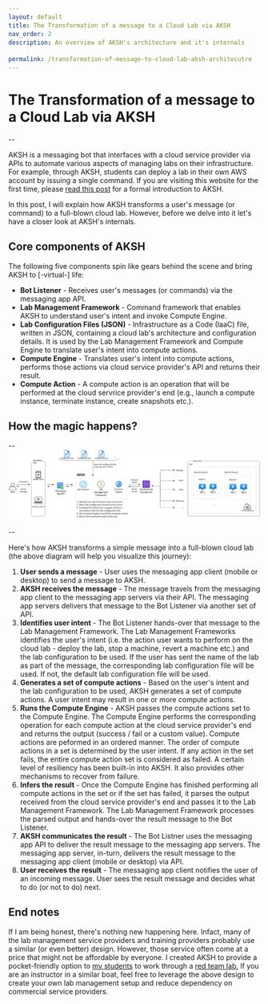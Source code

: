```yaml
---
layout: default
title: The Transformation of a message to a Cloud Lab via AKSH
nav_order: 2
description: An overview of AKSH's architecture and it's internals

permalink: /transformation-of-message-to-cloud-lab-aksh-architecutre
---
```

# The Transformation of a message to a Cloud Lab via AKSH

-- 


AKSH is a messaging bot that interfaces with a cloud service provider via APIs to automate various aspects of managing labs on their infrastructure. For example, through AKSH, students can deploy a lab in their own AWS account by issuing a single command. If you are visiting this website for the first time, please [read this post](https://aksh.one/#hello-world---love-aksh) for a formal introduction to AKSH.

In this post, I will explain how AKSH transforms a user's message (or command) to a full-blown cloud lab. However, before we delve into it let's have a closer look at AKSH's internals.

## Core components of AKSH

The following five components spin like gears behind the scene and bring AKSH to [-virtual-] life:
 
 - **Bot Listener** - Receives user's messages (or commands) via the messaging app API.
 - **Lab Management Framework** - Command framework that enables AKSH to understand user's intent and invoke Compute Engine.
 - **Lab Configuration Files (JSON)** - Infrastructure as a Code (IaaC) file, written in JSON, containing a cloud lab's architecture and configuration details. It is used by the Lab Management Framework and Compute Engine to translate user's intent into compute actions.
 - **Compute Engine** - Translates user's intent into compute actions, performs those actions via cloud service provider's API and returns their result.
 - **Compute Action** - A compute action is an operation that will be performed at the cloud servrice provider's end (e.g., launch a compute instance, terminate instance, create snapshots etc.).   

## How the magic happens? 
-- 
![AKSH Architecture](/images/AKSH-Arch.jpg "AKSH Architecture")

--

Here's how AKSH transforms a simple message into a full-blown cloud lab (the above diagram will help you visualize this journey):
 1. **User sends a message** - User uses the messaging app client (mobile or desktop) to send a message to AKSH.
 2. **AKSH receives the message** - The message travels from the messaging app client to the messaging app servers via their API. The messaging app servers delivers that message to the Bot Listener via another set of API.
 3. **Identifies user intent** - The Bot Listener hands-over that message to the Lab Management Framework. The Lab Management Frameworks identifies the user's intent (i.e. the action user wants to perform on the cloud lab - deploy the lab, stop a machine, revert a machine etc.) and the lab configuration to be used. If the user has sent the name of the lab as part of the message, the corresponding lab configuration file will be used. If not, the default lab configuration file will be used. 
 4. **Generates a set of compute actions** - Based on the user's intent and the lab configuration to be used, AKSH generates a set of compute actions. A user intent may result in one or more compute actions.
 5. **Runs the Compute Engine** - AKSH passes the compute actions set to the Compute Engine. The Compute Engine performs the corresponding operation for each compute action at the cloud service provider's end and returns the output (success / fail or a custom value). Compute actions are peformed in an ordered manner. The order of compute actions in a set is determined by the user intent. If any action in the set fails, the entire compute action set is considered as failed. A certain level of resiliency has been built-in into AKSH. It also provides other mechanisms to recover from failure. 
 6. **Infers the result** - Once the Compute Engine has finished performing all compute actions in the set or if the set has failed, it parses the output received from the cloud service provider's end and passes it to the Lab Management Framework. The Lab Management Framework processes the parsed output and hands-over the result message to the Bot Listener.
 7.  **AKSH communicates the result** - The Bot Listner uses the messaging app API to deliver the result message to the messaging app servers. The messaging app server, in-turn, delivers the result message to the messaging app client (mobile or desktop) via API.
 8.  **User receives the result** - The messaging app client notifies the user of an incoming message. User sees the result message and decides what to do (or not to do) next.

## End notes

If I am being honest, there's nothing new happening here. Infact, many of the lab management service providers and training providers probably use a similar (or even better) design. However, those service often come at a price that might not be affordable by everyone. I created AKSH to provide a pocket-friendly option to [my students](https://courses.yaksas.in) to work through a [red team lab.](https://adversaryemulation.com) If you are an instructor in a similar boat, feel free to leverage the above design to create your own lab management setup and reduce dependency on commercial service providers.
